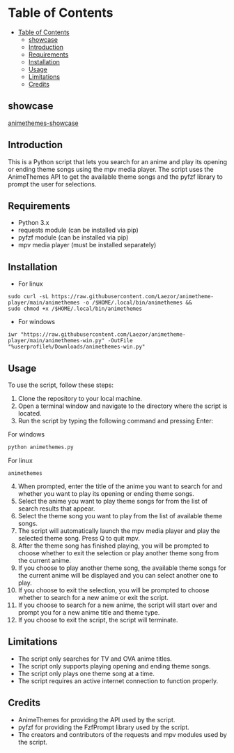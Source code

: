 # Table of Contents

- [Table of Contents](#table-of-contents)
  - [showcase](#showcase)
  - [Introduction](#introduction)
  - [Requirements](#requirements)
  - [Installation](#installation)
  - [Usage](#usage)
  - [Limitations](#limitations)
  - [Credits](#credits)
  
## showcase

[animethemes-showcase]()

## Introduction

This is a Python script that lets you search for an anime and play its opening or ending theme songs using the mpv media player. The script uses the AnimeThemes API to get the available theme songs and the pyfzf library to prompt the user for selections.

## Requirements

- Python 3.x
- requests module (can be installed via pip)
- pyfzf module (can be installed via pip)
- mpv media player (must be installed separately)


## Installation

- For linux

```
sudo curl -sL https://raw.githubusercontent.com/Laezor/animetheme-player/main/animethemes -o /$HOME/.local/bin/animethemes &&
sudo chmod +x /$HOME/.local/bin/animethemes
```

- For windows

```
iwr "https://raw.githubusercontent.com/Laezor/animetheme-player/main/animethemes-win.py" -OutFile "%userprofile%/Downloads/animethemes-win.py"
```

## Usage

To use the script, follow these steps:

1. Clone the repository to your local machine.
2. Open a terminal window and navigate to the directory where the script is located.
3. Run the script by typing the following command and pressing Enter:

For windows

```python
python animethemes.py
```
For linux
```
animethemes
```

4. When prompted, enter the title of the anime you want to search for and whether you want to play its opening or ending theme songs.
5. Select the anime you want to play theme songs for from the list of search results that appear.
6. Select the theme song you want to play from the list of available theme songs.
7. The script will automatically launch the mpv media player and play the selected theme song. Press Q to quit mpv.
8. After the theme song has finished playing, you will be prompted to choose whether to exit the selection or play another theme song from the current anime.
9. If you choose to play another theme song, the available theme songs for the current anime will be displayed and you can select another one to play.
10. If you choose to exit the selection, you will be prompted to choose whether to search for a new anime or exit the script.
11. If you choose to search for a new anime, the script will start over and prompt you for a new anime title and theme type.
12. If you choose to exit the script, the script will terminate.

## Limitations

- The script only searches for TV and OVA anime titles.
- The script only supports playing opening and ending theme songs.
- The script only plays one theme song at a time.
- The script requires an active internet connection to function properly.

## Credits

- AnimeThemes for providing the API used by the script.
- pyfzf for providing the FzfPrompt library used by the script.
- The creators and contributors of the requests and mpv modules used by the script.

